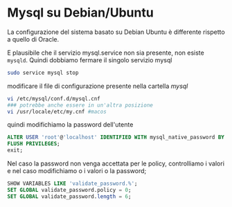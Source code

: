 # Mysql su Debian/Ubuntu

La configurazione del sistema basato su Debian Ubuntu è differente rispetto a quello di Oracle.

E plausibile che il servizio mysql.service non sia presente, non esiste `mysqld`.
Quindi dobbiamo fermare il singolo servizio mysql
```sh
sudo service mysql stop
```
modificare il file di configurazione presente nella cartella *mysql*
```sh
vi /etc/mysql/conf.d/mysql.cnf
### potrebbe anche essere in un'altra posizione
vi /usr/locale/etc/my.cnf #macos
```
quindi modifichiamo la password dell'utente
```sql
ALTER USER 'root'@'localhost' IDENTIFIED WITH mysql_native_password BY 'SYSDAT';
FLUSH PRIVILEGES;
exit;
```
Nel caso la password non venga accettata per le policy, controlliamo i valori e nel caso modifichiamo o i valori o la password;
```sql
SHOW VARIABLES LIKE 'validate_password.%';
SET GLOBAL validate_password.policy = 0;
SET GLOBAL validate_password.length = 6;
```